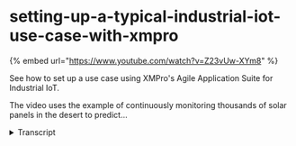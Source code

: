 # setting-up-a-typical-industrial-iot-use-case-with-xmpro
{% embed url="https://www.youtube.com/watch?v=Z23vUw-XYm8" %}



See how to set up a use case using XMPro's Agile Application Suite for Industrial IoT.

The video uses the example of continuously monitoring thousands of solar panels in the desert to predict...
<details>
<summary>Transcript</summary>See how to set up a use case using XMPro's Agile Application Suite for Industrial IoT.

The video uses the example of continuously monitoring thousands of solar panels in the desert to predict...
the use case manager in our exemplar

agile design suite allows you to

visually orchestrate IOT data sources

services and applications to grade

multiple different IOT applications in

this example we will look at a solo form

a thousands of solar panels each

generating IOT data that we may want to

use to create work orders inside sa baam

for example for those solar panels that

are likely to be dirty and which we

would like to be cleaned by a field

services team we will start by dragging

active listeners onto the canvas

now extemporize active listeners is an

extensible library of predefined

streaming connectors to connect to a

vast array of IOT data sources we also

have transformations to manipulate and

manage the data and provide analytical

capability on the canvas context

providers are used in richly information

and finally we have action agents to

trigger actions inside s ap or other

third-party applications and can also

create tasks inside the XM pro console

in this example we'll be bringing data

in from OSI soft as a time series

database we will drill into that in a

little bit more detail later but we

combine this with weather data from a

REST API some MQTT data coming off the

sensors on the panels itself and combine

that data contextualize it with si Pei M

information to know which make and model

it is and finally we will run it through

a Hana model to predict the dirty panels

for those panels that are likely to be

dirty we're bringing in additional

information from ASAP ERP and we show

that on analytical dashboard inside s IP

Hana the most important step though is

to create a work order inside ASAP EAM

finally we would also like to do a root

cause analysis or a failure mode inside

and start that inside XM pro each stream

object have a property pane so let's

look at the OSI soft property pane and

in here we can see how we set up the

data connection to is always a softer

read the data from a specific PI server

in the same way we can also set up the

properties for in

tt in this example and in this instance

it is a push so it means it's a

real-time data feed from the sensor data

we combine all of this data through a

join transformation and in this join

transformation it shows up all the

properties from all the various data

sources what we want to do is create I

join based on the customer number so as

you'll see right at the bottom here we

combining all the different data sources

for a specific timestamp and connect

them via the customer number the next

one we will look at from a property

perspective is the ERP information so if

we look at the information coming out of

from the ERP side you can see it is a

get action to read information from the

casts that which is specific to the

customer next what we want to do is kick

off an action to create a work order

inside a CPE I am in this instance it's

a put action so we push the data through

and if you double click on the arrow you

can actually set up the mapping of the

data sources on the left hand side the

data is coming out of the event stream

and on the right hand side the fields

are available from s IP to map this to

this is a visual mapping making it very

easy to take data from the event streams

and push it to the right place into the

work order I'd also like to create a

task inside the X and proc action

console to do a root cause analysis and

for that we also want to identify which

task it is and how we want to kick off

the action again mapping the data to the

form you'll see the data appear on the

form itself the data that you see over

here will be on the XM platform we've

now set up an event stream inside

ex-emperor IRT application suite what

I'd like to show you next is what this

data looks like inside sa Pei M and also

on the X and production console let's

look at the work order created in ASAP

eim in this ASAP instance I know the

transaction code that I'm looking for

and I also know that we've created a

service order for this specific example

around this

the panel's so I will interrogate and

return all the open service orders for

this example I'll also look for the ones

that are created or generated through XM

Pro integration in the event stream and

here's an example of one of those as you

can see in the header the order was

created from inside X and prevent stream

in ants also assigned to the right

responsible party as well as the

operations and cost centers using X and

Prez visual designer project can now

ensure that you have the right

integration with the right information

income coming from the right sensor at

real time without any manual

interventions and this is all done

through X and price event streams now

let's look at this in the ex-emperor

action console we can display data from

census as well as SFA eim and ERP into

the dashboard but what we're really

interested in is the task list for the

root cause analysis that was initiated

by this event stream information for

this can come from ASAP as well as the

PI system and we can also get readings

off the live since the streams to

display to the engineers for decision

support I can also show infrared images

from a drone for the panel for example

and all of this is part of the decision

support that we trying to create for the

engineers you can create customized

forms as part of all of these actions

you may have some special instructions

that you want to do before you create a

work order inside si p4 from this user

interface for those who go out and do

something around this specific panel see

I am work orders can also come from this

user interface not only the event

streams you can also collaborate inside

X impress so I could talk to other

engineers and other users of the system

to find out if they've had similar

experiences around panels in in their

area with sensors I can also create an

addict task if say a specific action

that I that I want or predefined action

is not there so I can go and set up an

adduct task for someone to go and do

something similarly you can create case

files that contains information like

reports photographs and

artifacts that you may want to keep for

a specific incident here we provide

contextual information coming out of CAD

systems and other business systems for

decision support in order to drive the

next steps of what we want someone to do

in this example we've taken data from

IOT systems created an event stream and

created actions inside of a CPI M and

other business systems
</details>